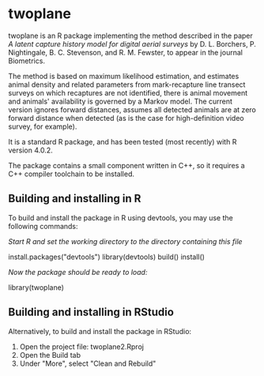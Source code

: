 twoplane
========

twoplane is an R package implementing the method described in the paper _A latent capture history model for digital aerial surveys_ by D. L. Borchers, P. Nightingale, B. C. Stevenson, and R. M. Fewster, to appear in the journal Biometrics. 

The method is based on maximum likelihood estimation, and estimates animal density and related parameters from mark-recapture line transect surveys on which recaptures are not identified, there is animal movement and animals' availability is governed by a Markov model. The current version ignores forward distances, assumes all detected animals are at zero forward distance when detected (as is the case for high-definition video survey, for example).

It is a standard R package, and has been tested (most recently) with R version 4.0.2. 

The package contains a small component written in C++, so it requires a C++ compiler toolchain to be installed. 

Building and installing in R
----------------------------

To build and install the package in R using devtools, you may use the following commands:

_Start R and set the working directory to the directory containing this file_

install.packages("devtools")
library(devtools)
build()
install()

_Now the package should be ready to load:_

library(twoplane)

Building and installing in RStudio
----------------------------------

Alternatively, to build and install the package in RStudio:
1. Open the project file: twoplane2.Rproj 
2. Open the Build tab
3. Under "More", select "Clean and Rebuild"





